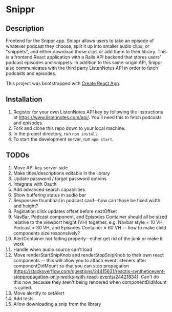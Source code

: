 # Snippr
## Description
Frontend for the Snippr app. Snippr allows users to take an episode of whatever podcast they choose, split it up into smaller audio clips, or "snippets", and either download those clips or add them to their library. This is a frontend React application with a Rails API backend that stores users' podcast episodes and snippets. In addition to this same-origin API, Snippr also communicates with the third party ListenNotes API in order to fetch podcasts and episodes.

This project was bootstrapped with [Create React App](https://github.com/facebook/create-react-app).

## Installation
1. Register for your own ListenNotes API key by following the instructions at https://www.listennotes.com/api/. You'll need this to fetch podcasts and episodes.
2. Fork and clone this repo down to your local machine.
3. In the project directory, run `npm install`.
4. To start the development server, run `npm start`.

## TODOs
1. Move API key server-side
2. Make titles/descriptions editable in the library
3. Update password / forgot password options
4. Integrate with Oauth
5. Add advanced search capabilities
6. Show buffering status in audio bar
7. Responsive thumbnail in podcast card--how can those be fixed width and height?
8. Pagination click updates offset before nextOffset
9. NavBar, Podcast component, and Episodes Container should all be sized relative to the viewport height (VH) together. e.g. Navbar style = 10 VH, Podcast = 30 VH, and Episodes Container = 60 VH -- how to make child components size responsively?
10. AlertContainer not fading properly--either get rid of the junk or make it work
11. Handle when audio source can't load
12. Move renderStartSnipKnob and renderStopSnipKnob to their own react components -- this will allow you to attach event listeners after componentDidMount so that you can stop propagation (https://stackoverflow.com/questions/24415631/reactjs-syntheticevent-stoppropagation-only-works-with-react-events/24421834). Can't do this now because they aren't being rendered when componentDidMount is called.
13. Move alertify to setAlert
14. Add tests
15. Allow downloading a snip from the library
